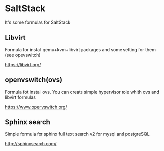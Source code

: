 # SaltStack
It's some formulas for SaltStack

## Libvirt

Formula for install qemu+kvm+libvirt packages and some setting for them (see opevswitch)

https://libvirt.org/
## openvswitch(ovs)

Formula fot install ovs. You can create simple hypervisor role whith ovs and libvirt formulas

https://www.openvswitch.org/
## Sphinx search

Simple formula for sphinx full text search v2 for mysql and postgreSQL 

http://sphinxsearch.com/

